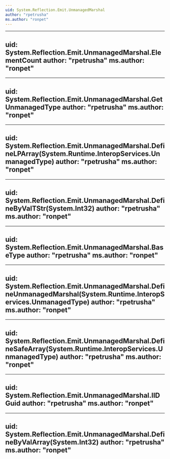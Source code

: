 ```yaml
---
uid: System.Reflection.Emit.UnmanagedMarshal
author: "rpetrusha"
ms.author: "ronpet"
---
```


---
uid: System.Reflection.Emit.UnmanagedMarshal.ElementCount
author: "rpetrusha"
ms.author: "ronpet"
---

---
uid: System.Reflection.Emit.UnmanagedMarshal.GetUnmanagedType
author: "rpetrusha"
ms.author: "ronpet"
---

---
uid: System.Reflection.Emit.UnmanagedMarshal.DefineLPArray(System.Runtime.InteropServices.UnmanagedType)
author: "rpetrusha"
ms.author: "ronpet"
---

---
uid: System.Reflection.Emit.UnmanagedMarshal.DefineByValTStr(System.Int32)
author: "rpetrusha"
ms.author: "ronpet"
---

---
uid: System.Reflection.Emit.UnmanagedMarshal.BaseType
author: "rpetrusha"
ms.author: "ronpet"
---

---
uid: System.Reflection.Emit.UnmanagedMarshal.DefineUnmanagedMarshal(System.Runtime.InteropServices.UnmanagedType)
author: "rpetrusha"
ms.author: "ronpet"
---

---
uid: System.Reflection.Emit.UnmanagedMarshal.DefineSafeArray(System.Runtime.InteropServices.UnmanagedType)
author: "rpetrusha"
ms.author: "ronpet"
---

---
uid: System.Reflection.Emit.UnmanagedMarshal.IIDGuid
author: "rpetrusha"
ms.author: "ronpet"
---

---
uid: System.Reflection.Emit.UnmanagedMarshal.DefineByValArray(System.Int32)
author: "rpetrusha"
ms.author: "ronpet"
---
